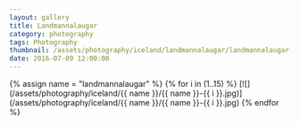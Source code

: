 ```yaml
---
layout: gallery
title: Landmannalaugar
category: photography
tags: Photography
thumbnail: /assets/photography/iceland/landmannalaugar/landmannalaugar-15.jpg
date: 2016-07-09 12:00:00
---
```


{% assign name = "landmannalaugar" %}
{% for i in (1..15) %}
[![](/assets/photography/iceland/{{ name }}/{{ name }}-{{ i }}.jpg)](/assets/photography/iceland/{{ name }}/{{ name }}-{{ i }}.jpg)
{% endfor %}